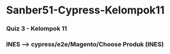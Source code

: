 # Sanber51-Cypress-Kelompok11
### Quiz 3 - Kelompok 11 
### INES --> cypress/e2e/Magento/Choose Produk (INES)